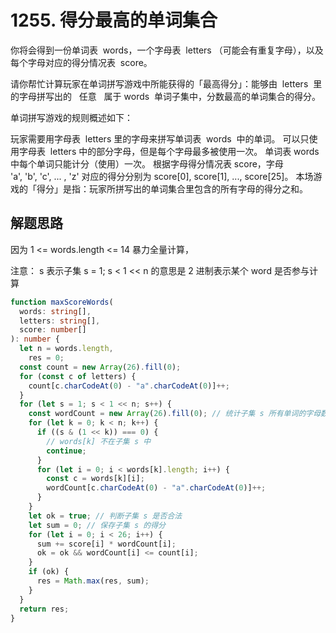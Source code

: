 # 1255. 得分最高的单词集合

你将会得到一份单词表  words，一个字母表  letters （可能会有重复字母），以及每个字母对应的得分情况表  score。

请你帮忙计算玩家在单词拼写游戏中所能获得的「最高得分」：能够由  letters  里的字母拼写出的   任意   属于 words  单词子集中，分数最高的单词集合的得分。

单词拼写游戏的规则概述如下：

玩家需要用字母表  letters 里的字母来拼写单词表  words  中的单词。
可以只使用字母表  letters 中的部分字母，但是每个字母最多被使用一次。
单词表 words  中每个单词只能计分（使用）一次。
根据字母得分情况表 score，字母 'a', 'b', 'c', ... , 'z' 对应的得分分别为 score[0], score[1], ..., score[25]。
本场游戏的「得分」是指：玩家所拼写出的单词集合里包含的所有字母的得分之和。

## 解题思路

因为 1 <= words.length <= 14
暴力全量计算，

注意： s 表示子集 s = 1; s < 1 << n 的意思是 2 进制表示某个 word 是否参与计算

```ts
function maxScoreWords(
  words: string[],
  letters: string[],
  score: number[]
): number {
  let n = words.length,
    res = 0;
  const count = new Array(26).fill(0);
  for (const c of letters) {
    count[c.charCodeAt(0) - "a".charCodeAt(0)]++;
  }
  for (let s = 1; s < 1 << n; s++) {
    const wordCount = new Array(26).fill(0); // 统计子集 s 所有单词的字母数目
    for (let k = 0; k < n; k++) {
      if ((s & (1 << k)) === 0) {
        // words[k] 不在子集 s 中
        continue;
      }
      for (let i = 0; i < words[k].length; i++) {
        const c = words[k][i];
        wordCount[c.charCodeAt(0) - "a".charCodeAt(0)]++;
      }
    }
    let ok = true; // 判断子集 s 是否合法
    let sum = 0; // 保存子集 s 的得分
    for (let i = 0; i < 26; i++) {
      sum += score[i] * wordCount[i];
      ok = ok && wordCount[i] <= count[i];
    }
    if (ok) {
      res = Math.max(res, sum);
    }
  }
  return res;
}
```
